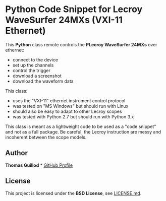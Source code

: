 # Python Code Snippet for Lecroy WaveSurfer 24MXs (VXI-11 Ethernet)

This **Python** class remote controls the **PLecroy WaveSurfer 24MXs** over ethernet:
* connect to the device
* set up the channels
* control the trigger
* download a screenshot
* download the waveform data

This class:
* uses the "VXI-11" ethernet instrument control protocol
* was tested on "MS Windows" but should run with Linux
* should also be easy to adapt to other Lecroy scopes
* was tested with Python 2.7 but should run with Python 3.x

This class is meant as a lightweight code to be used as a "code snippet" and not as a full package.
Be careful, the Lecroy instruction are messy and incoherent between the scope models.

## Author

**Thomas Guillod** * [GitHub Profile](https://github.com/otvam)

## License

This project is licensed under the **BSD License**, see [LICENSE.md](LICENSE.md).
